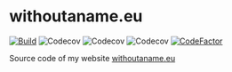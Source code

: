# withoutaname.eu
[![Build](https://github.com/WithoutAName25/withoutaname.eu/actions/workflows/CICD.yml/badge.svg)](https://github.com/WithoutAName25/withoutaname.eu/actions/workflows/CICD.yml)
![Codecov](https://img.shields.io/codecov/c/gh/withoutaname25/withoutaname.eu?logo=codecov)
![Codecov](https://img.shields.io/codecov/c/gh/withoutaname25/withoutaname.eu?flag=unit&label=unit&logo=codecov)
![Codecov](https://img.shields.io/codecov/c/gh/withoutaname25/withoutaname.eu?flag=e2e&label=e2e&logo=codecov)
[![CodeFactor](https://www.codefactor.io/repository/github/withoutaname25/withoutaname.eu/badge)](https://www.codefactor.io/repository/github/withoutaname25/withoutaname.eu)

Source code of my website [withoutaname.eu](https://withoutaname.eu)
